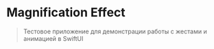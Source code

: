 # Magnification Effect

> Тестовое приложение для демонстрации работы с жестами и анимацией в SwiftUI

<div style="text-align:center"></div>



